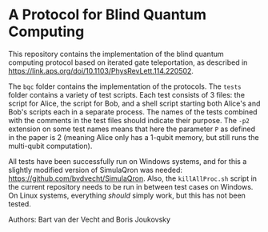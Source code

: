 # A Protocol for Blind Quantum Computing

This repository contains the implementation of the blind quantum computing protocol based on iterated gate teleportation, as described in https://link.aps.org/doi/10.1103/PhysRevLett.114.220502.

The `bqc` folder contains the implementation of the protocols. The `tests` folder contains a variety of test scripts. Each test consists of 3 files: the script for Alice, the script for Bob, and a shell script starting both Alice's and Bob's scripts each in a separate process. The names of the tests combined with the comments in the test files should indicate their purpose. The `-p2` extension on some test names means that here the parameter `P` as defined in the paper is 2  (meaning Alice only has a 1-qubit memory, but still runs the multi-qubit computation).

All tests have been successfully run on Windows systems, and for this a slightly modified version of SimulaQron was needed: https://github.com/bvdvecht/SimulaQron. Also, the `killAllProc.sh` script in the current repository needs to be run in between test cases on Windows. On Linux systems, everything *should* simply work, but this has not been tested.

Authors:
Bart van der Vecht and Boris Joukovsky